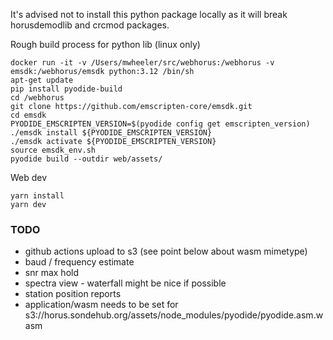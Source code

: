 It's advised not to install this python package locally as it will break horusdemodlib and crcmod packages.

Rough build process for python lib (linux only)
```
docker run -it -v /Users/mwheeler/src/webhorus:/webhorus -v emsdk:/webhorus/emsdk python:3.12 /bin/sh
apt-get update
pip install pyodide-build
cd /webhorus
git clone https://github.com/emscripten-core/emsdk.git
cd emsdk
PYODIDE_EMSCRIPTEN_VERSION=$(pyodide config get emscripten_version)
./emsdk install ${PYODIDE_EMSCRIPTEN_VERSION}
./emsdk activate ${PYODIDE_EMSCRIPTEN_VERSION}
source emsdk_env.sh
pyodide build --outdir web/assets/
```

Web dev
```
yarn install
yarn dev
```

### TODO
- github actions upload to s3 (see point below about wasm mimetype)
- baud / frequency estimate
- snr max hold
- spectra view - waterfall might be nice if possible
- station position reports
- application/wasm needs to be set for s3://horus.sondehub.org/assets/node_modules/pyodide/pyodide.asm.wasm
